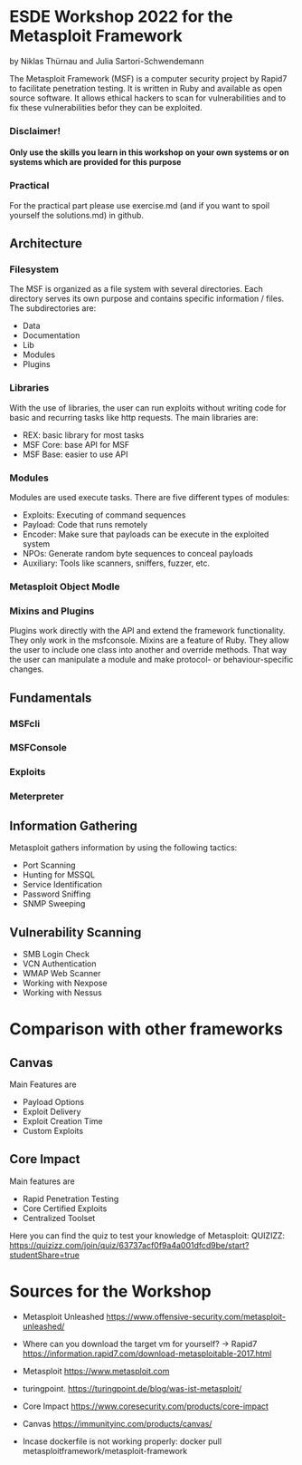 # ESDE Workshop 2022 for the Metasploit Framework
by Niklas Thürnau and Julia Sartori-Schwendemann

The Metasploit Framework (MSF) is a computer security project by Rapid7 to facilitate penetration testing. It is written in Ruby and available as open source software. It allows ethical hackers to scan for vulnerabilities and to fix these vulnerabilities befor they can be exploited.

### Disclaimer!
#### Only use the skills you learn in this workshop on your own systems or on systems which are provided for this purpose

### Practical
For the practical part please use exercise.md (and if you want to spoil yourself the solutions.md) in github. 

## Architecture
### Filesystem
The MSF is organized as a file system with several directories. Each directory serves its own purpose and contains specific information / files.
The subdirectories are:
* Data
* Documentation
* Lib
* Modules
* Plugins

### Libraries
With the use of libraries, the user can run exploits without writing code for basic and recurring tasks like http requests.
The main libraries are:
* REX: basic library for most tasks
* MSF Core: base API for MSF
* MSF Base: easier to use API

### Modules
Modules are used execute tasks.
There are five different types of modules:
* Exploits: Executing of command sequences
* Payload: Code that runs remotely
* Encoder: Make sure that payloads can be execute in the exploited system
* NPOs: Generate random byte sequences to conceal payloads
* Auxiliary: Tools like scanners, sniffers, fuzzer, etc.

### Metasploit Object Modle
### Mixins and Plugins
Plugins work directly with the API and extend the framework functionality. They only work in the msfconsole.
Mixins are a feature of Ruby. They allow the user to include one class into another and override methods. That way the user can manipulate a module and make protocol- or behaviour-specific changes.

## Fundamentals
### MSFcli
### MSFConsole
### Exploits
### Meterpreter

## Information Gathering
Metasploit gathers information by using the following tactics:
* Port Scanning
* Hunting for MSSQL
* Service Identification
* Password Sniffing
* SNMP Sweeping

## Vulnerability Scanning
* SMB Login Check
* VCN Authentication
* WMAP Web Scanner
* Working with Nexpose
* Working with Nessus


# Comparison with other frameworks

## Canvas
Main Features are 
* Payload Options
* Exploit Delivery
* Exploit Creation Time
* Custom Exploits

## Core Impact
Main features are
* Rapid Penetration Testing
* Core Certified Exploits
* Centralized Toolset



Here you can find the quiz to test your knowledge of Metasploit:
QUIZIZZ: https://quizizz.com/join/quiz/63737acf0f9a4a001dfcd9be/start?studentShare=true

# Sources for the Workshop

* Metasploit Unleashed https://www.offensive-security.com/metasploit-unleashed/

* Where can you download the target vm for yourself?
-> Rapid7 https://information.rapid7.com/download-metasploitable-2017.html

* Metasploit https://www.metasploit.com

* turingpoint. https://turingpoint.de/blog/was-ist-metasploit/

* Core Impact https://www.coresecurity.com/products/core-impact

* Canvas https://immunityinc.com/products/canvas/


* Incase dockerfile is not working properly: docker pull metasploitframework/metasploit-framework
